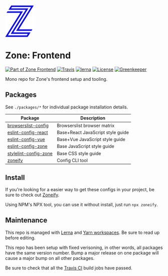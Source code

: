 [![Zone][img-zone]][url-zone]

# Zone: Frontend

[![Part of Zone Frontend][zone-fe-image]][zone-fe-url] [![Travis][img-travis]][url-travis] [![lerna][img-lerna]][url-lerna] [![License][img-license]][url-license] [![Greenkeeper][img-greenkeeper]][url-greenkeeper]

Mono repo for Zone's frontend setup and tooling.

## Packages

See `./packages/*` for individual package installation details.

| Package                 | Description                       |
| ----------------------- | --------------------------------- |
| [browserslist-config]   | Browserslist browser matrix       |
| [eslint-config-react]   | Base+React JavaScript style guide |
| [eslint-config-vue]     | Base+Vue JavaScript style guide   |
| [eslint-config-zone]    | Base JavaScript style guide       |
| [stylelint-config-zone] | Base CSS style guide              |
| [zoneify]               | Config CLI tool                   |

## Install

If you're looking for a easier way to get these configs in your project, be sure to check out [Zoneify](zoneify).

Using NPM's NPX tool, you can use it without install, just run `npx zoneify`.

## Maintenance

This repo is managed with [Lerna][url-lerna] and [Yarn workspaces][url-yarn-workspaces]. Be sure to read up before editing.

This repo has been setup with fixed verisoning, in other words, all packages have the same version number. Bump a major release on one package will cause a major bump on all other packages.

Be sure to check that all the [Travis CI][url-travis] build jobs have passed.

[browserslist-config]: https://github.com/zone/frontend/tree/master/packages/browserslist-config
[eslint-config-react]: https://github.com/zone/frontend/tree/master/packages/eslint-config-react
[eslint-config-vue]: https://github.com/zone/frontend/tree/master/packages/eslint-config-vue
[eslint-config-zone]: https://github.com/zone/frontend/tree/master/packages/eslint-config-zone
[zoneify]: https://github.com/zone/frontend/tree/master/packages/zoneify
[stylelint-config-zone]: https://github.com/zone/frontend/tree/master/packages/stylelint-config-zone
[img-greenkeeper]: https://badges.greenkeeper.io/zone/frontend.svg?style=flat-square
[img-lerna]: https://img.shields.io/badge/maintained%20with-lerna-cc00ff.svg?style=flat-square
[img-license]: https://img.shields.io/badge/license-MIT-blue.svg?style=flat-square
[img-travis]: https://img.shields.io/travis/zone/frontend.svg?style=flat-square
[img-zone]: .github/logo.svg
[url-greenkeeper]: https://greenkeeper.io/
[url-lerna]: https://lernajs.io/
[url-license]: https://github.com/zonedigital/frontend/blob/master/LICENSE
[url-travis]: https://travis-ci.org/zone/frontend
[url-yarn-workspaces]: https://yarnpkg.com/lang/en/docs/workspaces/
[url-zone]: https://zonedigital.com
[zone-fe-image]: https://img.shields.io/badge/-frontend-lightgrey.svg?logo=data:image/svg+xml;base64,PHN2ZyB2aWV3Qm94PSIwIDAgMTMgMTQiIHZlcnNpb249IjEuMSIgeG1sbnM9Imh0dHA6Ly93d3cudzMub3JnLzIwMDAvc3ZnIiB4bWxuczp4bGluaz0iaHR0cDovL3d3dy53My5vcmcvMTk5OS94bGluayI+ICAgIDxwb2x5Z29uIGlkPSJTaGFwZSIgZmlsbD0iI0ZGRkZGRiIgZmlsbC1ydWxlPSJub256ZXJvIiBwb2ludHM9IjYuMjc3NjY4NzEgMTAuNzU0MjMzMSAxMi45OTU5NTA5IDAgMi43MzMwMDYxMyAwIDAuNzMwMDYxMzUgMy4xOTc2Njg3MSA2LjcxOTE0MTEgMy4xOTc2Njg3MSAwIDEzLjk1MTA0MjkgMTAuMjU5NTA5MiAxMy45NTEwNDI5IDEyLjI2MzMxMjkgMTAuNzUxNjU2NCI+PC9wb2x5Z29uPjwvc3ZnPg==&longCache=true&style=flat-square&colorA=2C2B39&colorB=1010E5
[zone-fe-url]: https://github.com/zone/frontend
